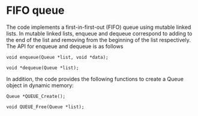 # FIFO queue

The code implements a first-in-first-out (FIFO) queue using mutable linked lists. In mutable linked lists, enqueue and dequeue correspond to adding to the end of the list and removing from the beginning of the list respectively. The API for enqueue and dequeue is as follows

`void enqueue(Queue *list, void *data);`

`void *dequeue(Queue *list);`

In addition, the code provides the following functions to create a Queue object in dynamic memory:

`Queue *QUEUE_Create();`

`void QUEUE_Free(Queue *list);`